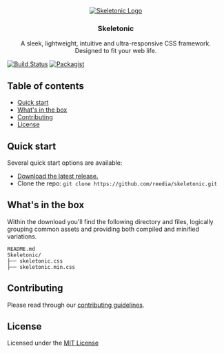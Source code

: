 <p align="center">
	<a href="https://skeletonic.io">
		<img src="https://github.com/reedia/skeletonic/raw/master/images/skeletonic.png" alt="Skeletonic Logo"  />
	</a>  
</p>

<h3 align="center">Skeletonic</h3>

<p align="center">A sleek, lightweight, intuitive and ultra-responsive CSS framework.<br />Designed to fit your web life.</p>

[![Build Status](https://travis-ci.org/reedia/skeletonic.svg?branch=master)](https://travis-ci.org/reedia/skeletonic)
[![Packagist](https://img.shields.io/badge/license-MIT-blue.svg)](https://skeletonic.github.io/license)

## Table of contents

-   [Quick start](#quick-start)
-   [What's in the box](#whats-included)
-   [Contributing](#contributing)
-   [License](#license)

## Quick start

Several quick start options are available:

-   [Download the latest release.](https://github.com/reedia/skeletonic/archive/v0.0.1.zip)
-   Clone the repo: `git clone https://github.com/reedia/skeletonic.git`

## What's in the box

Within the download you'll find the following directory and files, logically grouping common assets and providing both compiled and minified variations.

```
README.md
Skeletonic/
├── skeletonic.css
├── skeletonic.min.css
```

## Contributing

Please read through our [contributing guidelines](https://github.com/reedia/skeletonic/blob/master/CONTRIBUTING.md).

## License

Licensed under the [MIT License](http://skeletonic.github.io/license)

